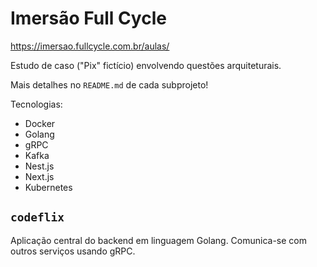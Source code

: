 # Imersão Full Cycle

https://imersao.fullcycle.com.br/aulas/

Estudo de caso ("Pix" fictício) envolvendo questões arquiteturais.

Mais detalhes no `README.md` de cada subprojeto!

Tecnologias:
* Docker
* Golang
* gRPC
* Kafka
* Nest.js
* Next.js
* Kubernetes

## `codeflix`

Aplicação central do backend em linguagem Golang. Comunica-se com outros serviços usando gRPC.
